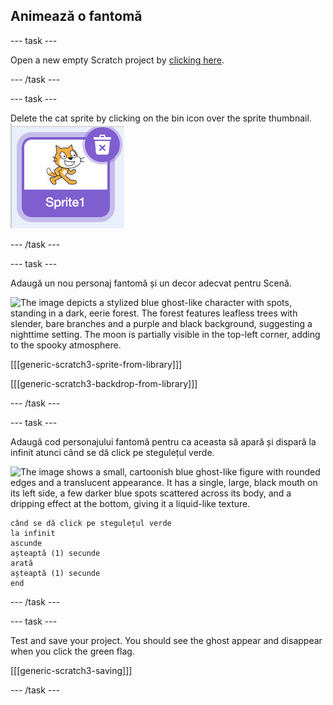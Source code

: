 ## Animează o fantomă

\--- task \---

Open a new empty Scratch project by [clicking here](https://scratch.mit.edu/projects/editor/).

\--- /task \---

\--- task \---

Delete the cat sprite by clicking on the bin icon over the sprite thumbnail. ![The image depicts a thumbnail in the Scratch programming interface. It shows the orange Scratch Cat mascot, which is the default sprite for Scratch projects, displayed in a purple-bordered square labeled "Sprite1." There is also a trash can icon with a white "X" in the top-right corner of the thumbnail, indicating the option to delete the sprite.](images/scratch-thumbnail.png)

\--- /task \---

\--- task \---

Adaugă un nou personaj fantomă și un decor adecvat pentru Scenă.

![The image depicts a stylized blue ghost-like character with spots, standing in a dark, eerie forest. The forest features leafless trees with slender, bare branches and a purple and black background, suggesting a nighttime setting. The moon is partially visible in the top-left corner, adding to the spooky atmosphere.](images/ghost-ghost.png)

[[[generic-scratch3-sprite-from-library]]]

[[[generic-scratch3-backdrop-from-library]]]

\--- /task \---

\--- task \---

Adaugă cod personajului fantomă pentru ca aceasta să apară și dispară la infinit atunci când se dă click pe stegulețul verde.

![The image shows a small, cartoonish blue ghost-like figure with rounded edges and a translucent appearance. It has a single, large, black mouth on its left side, a few darker blue spots scattered across its body, and a dripping effect at the bottom, giving it a liquid-like texture.](images/ghost-sprite.png)

```blocks3
când se dă click pe stegulețul verde
la infinit
ascunde
așteaptă (1) secunde
arată
așteaptă (1) secunde
end
```

\--- /task \---

\--- task \---

Test and save your project. You should see the ghost appear and disappear when you click the green flag.

[[[generic-scratch3-saving]]]

\--- /task \---